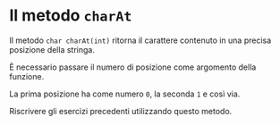 # Il metodo `charAt`

Il metodo `char charAt(int)` ritorna il carattere contenuto in una precisa posizione della stringa.

È necessario passare il numero di posizione come argomento della funzione.

La prima posizione ha come numero `0`, la seconda `1` e così via.

Riscrivere gli esercizi precedenti utilizzando questo metodo.